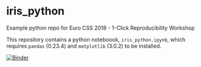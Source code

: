 # iris_python
Example python repo for Euro CSS 2018 - 1-Click Reproducibility Workshop

This repository contains a python noteboook, `iris_python.ipynb`, which requires `pandas` (0.23.4) and `matplotlib` (3.0.2) to be installed.

[![Binder](https://notebooks.gesis.org/binder/badge_logo.svg)](https://notebooks.gesis.org/binder/v2/gh/bitnik/iris_python/master?filepath=iris_python.ipynb)
